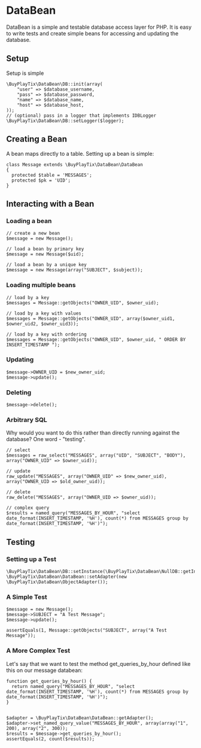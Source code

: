 DataBean
========
DataBean is a simple and testable database access layer for PHP. It is easy to write tests and create simple beans for accessing and updating the database.

Setup
-----
Setup is simple 

    \BuyPlayTix\DataBean\DB::init(array(
        "user" => $database_username,
        "pass" => $database_password,
        "name" => $database_name,
        "host" => $database_host,
    ));
    // (optional) pass in a logger that implements IDBLogger
    \BuyPlayTix\DataBean\DB::setLogger($logger);


Creating a Bean
---------------
A bean maps directly to a table. Setting up a bean is simple:

    class Message extends \BuyPlayTix\DataBean\DataBean
    {
      protected $table = 'MESSAGES';
      protected $pk = 'UID';
    }

Interacting with a Bean
-----------------------

### Loading a bean ###

    // create a new bean
    $message = new Message();
   
    // load a bean by primary key
    $message = new Message($uid);
  
    // load a bean by a unique key
    $message = new Message(array("SUBJECT", $subject));
  
### Loading multiple beans ###

    // load by a key
    $messages = Message::getObjects("OWNER_UID", $owner_uid);
    
    // load by a key with values
    $messages = Message::getObjects("OWNER_UID", array($owner_uid1, $owner_uid2, $owner_uid3));    
    
    // load by a key with ordering
    $messages = Message::getObjects("OWNER_UID", $owner_uid, " ORDER BY INSERT_TIMESTAMP ");
    
### Updating ###
   
    $message->OWNER_UID = $new_owner_uid;
    $message->update();
    
### Deleting ###

    $message->delete();

### Arbitrary SQL ###
Why would you want to do this rather than directly running against the database? One word - "testing".

    // select
    $messages = raw_select("MESSAGES", array("UID", "SUBJECT", "BODY"), array("OWNER_UID" => $owner_uid));
    
    // update
    raw_update("MESSAGES", array("OWNER_UID" => $new_owner_uid), array("OWNER_UID => $old_owner_uid));
    
    // delete
    raw_delete("MESSAGES", array("OWNER_UID => $owner_uid));
    
    // complex query
    $results = named_query("MESSAGES_BY_HOUR", "select date_format(INSERT_TIMESTAMP, '%H'), count(*) from MESSAGES group by date_format(INSERT_TIMESTAMP, '%H')");
    
Testing
-------

### Setting up a Test ###

    \BuyPlayTix\DataBean\DB::setInstance(\BuyPlayTix\DataBean\NullDB::getInstance());
    \BuyPlayTix\DataBean\DataBean::setAdapter(new \BuyPlayTix\DataBean\ObjectAdapter());

### A Simple Test ###

    $message = new Message();
    $message->SUBJECT = "A Test Message";
    $message->update();
    
    assertEquals(1, Message::getObjects("SUBJECT", array("A Test Message"));
    
### A More Complex Test ###
Let's say that we want to test the method get_queries_by_hour defined like this on our message databean:

    function get_queries_by_hour() {
      return named_query("MESSAGES_BY_HOUR", "select date_format(INSERT_TIMESTAMP, '%H'), count(*) from MESSAGES group by date_format(INSERT_TIMESTAMP, '%H')");
    }
    

    $adapter = \BuyPlayTix\DataBean\DataBean::getAdapter();
    $adapter->set_named_query_value("MESSAGES_BY_HOUR", array(array("1", 200), array("2", 300));
    $results = $message->get_queries_by_hour();
    assertEquals(2, count($results));
    

